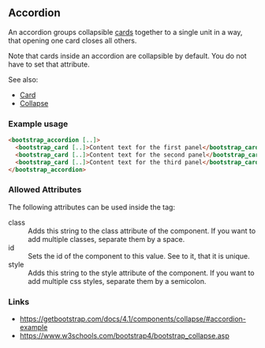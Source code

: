## Accordion
An accordion groups collapsible [cards](card.md) together to a single
unit in a way, that opening one card closes all others.

Note that cards inside an accordion are collapsible by default. You
do not have to set that attribute.

See also:
* [Card](card.md)
* [Collapse](collapse.md)

### Example usage
```html
<bootstrap_accordion [..]>
  <bootstrap_card [..]>Content text for the first panel</bootstrap_card>
  <bootstrap_card [..]>Content text for the second panel</bootstrap_card>
  <bootstrap_card [..]>Content text for the third panel</bootstrap_card>
</bootstrap_accordion>
```

### Allowed Attributes
The following attributes can be used inside the tag:

<dl>
<dt>class</dt>
<dd>Adds this string to the class attribute of the component. If you want to
add multiple classes, separate them by a space.</dd>

<dt>id</dt>
<dd>Sets the id of the component to this value. See to it, that it is
unique.</dd>

<dt>style</dt>
<dd>Adds this string to the style attribute of the component. If you want to
add multiple css styles, separate them by a semicolon.</dd>
</dl>

### Links
* https://getbootstrap.com/docs/4.1/components/collapse/#accordion-example
* https://www.w3schools.com/bootstrap4/bootstrap_collapse.asp

